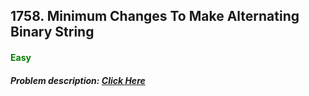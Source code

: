 ## 1758. Minimum Changes To Make Alternating Binary String
#### <font color="green">Easy</font>
##### Problem description: <a href="https://leetcode.com/problems/minimum-changes-to-make-alternating-binary-string/">Click Here</a>